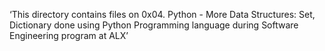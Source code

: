 ‘This directory contains files on 0x04. Python - More Data Structures: Set, Dictionary done using Python Programming language during Software Engineering program at ALX’
